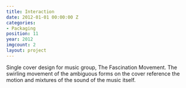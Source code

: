 ```yaml
---
title: Interaction
date: 2012-01-01 00:00:00 Z
categories:
- Packaging
position: 11
year: 2012
imgcount: 2
layout: project
---
```


Single cover design for music group, The Fascination Movement. The swirling movement of the ambiguous forms on the cover reference the motion and mixtures of the sound of the music itself.
